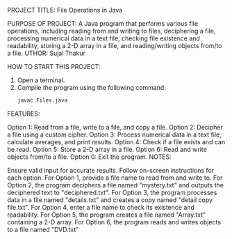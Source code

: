 PROJECT TITLE: File Operations in Java

PURPOSE OF PROJECT: A Java program that performs various file operations, including reading from and writing to files, deciphering a file, processing numerical data in a text file, checking file existence and readability, storing a 2-D array in a file, and reading/writing objects from/to a file.
UTHOR: Sujal Thakur

HOW TO START THIS PROJECT:
1. Open a terminal.
2. Compile the program using the following command:
   ```bash
   javac Files.java
   
FEATURES:

Option 1: Read from a file, write to a file, and copy a file.
Option 2: Decipher a file using a custom cipher.
Option 3: Process numerical data in a text file, calculate averages, and print results.
Option 4: Check if a file exists and can be read.
Option 5: Store a 2-D array in a file.
Option 6: Read and write objects from/to a file.
Option 0: Exit the program.
NOTES:

Ensure valid input for accurate results.
Follow on-screen instructions for each option.
For Option 1, provide a file name to read from and write to.
For Option 2, the program deciphers a file named "mystery.txt" and outputs the deciphered text to "deciphered.txt".
For Option 3, the program processes data in a file named "details.txt" and creates a copy named "detail copy file.txt".
For Option 4, enter a file name to check its existence and readability.
For Option 5, the program creates a file named "Array.txt" containing a 2-D array.
For Option 6, the program reads and writes objects to a file named "DVD.txt"
